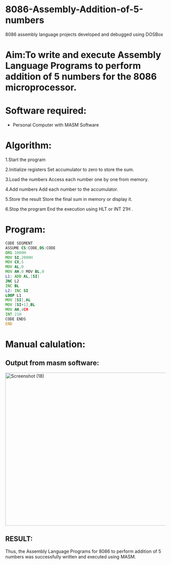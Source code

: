 # 8086-Assembly-Addition-of-5-numbers
8086 assembly language projects developed and debugged using DOSBox

# Aim:To write and execute Assembly Language Programs to perform addition of 5 numbers for the 8086 microprocessor.

# Software required:
* Personal Computer with MASM Software

# Algorithm:
1.Start the program

2.Initialize registers
Set accumulator to zero to store the sum.

3.Load the numbers
Access each number one by one from memory.

4.Add numbers
Add each number to the accumulator.

5.Store the result
Store the final sum in memory or display it.

6.Stop the program
End the execution using HLT or INT 21H .

# Program:
```asm
CODE SEGMENT 
ASSUME CS:CODE,DS:CODE 
ORG 1000H
MOV SI,2000H 
MOV CX,5 
MOV AL,0 
MOV AH,0 MOV BL,0 
L1: ADD AL,[SI] 
JNC L2 
INC BL 
L2: INC SI 
LOOP L1 
MOV [SI],AL 
MOV [SI+1],BL 
MOV AH,4CH 
INT 21H 
CODE ENDS 
END
```
# Manual calulation:

## Output from masm software:
<img width="640" height="480" alt="Screenshot (18)" src="https://github.com/user-attachments/assets/550632b2-9f23-42f8-ace5-a96df70bc83e" />

## RESULT:

Thus, the Assembly Language Programs for 8086 to perform addition of 5 numbers was successfully written and executed using MASM.




